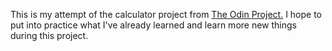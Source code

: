 This is my attempt of the calculator project from [The Odin Project.](https://www.theodinproject.com/courses/foundations/lessons/calculator)
I hope to put into practice what I've already learned and learn more new things during this project.